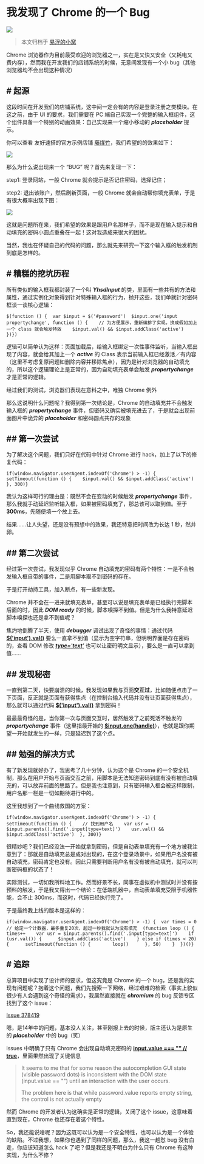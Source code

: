 # 我发现了 Chrome 的一个 Bug

![](https://pic4.zhimg.com/v2-a9782064bf87df8752875f947d4ccb9f_b.jpg)

> 本文归档于 [易浮的小窝](https:https://hyifu.github.io/2016/07/16/%25E6%2588%2591%25E5%258F%2591%25E7%258E%25B0%25E4%25BA%2586Chrome%25E7%259A%2584%25E4%25B8%2580%25E4%25B8%25AABug/)

Chrome 浏览器作为目前最受欢迎的浏览器之一，实在是又快又安全（又耗电又费内存），然而我在开发我们的店铺系统的时候，无意间发现有一个小 bug（其他浏览器均不会出现这种情况）

## **# 起源**

这段时间在开发我们的店铺系统，这中间一定会有的内容是登录注册之类模块。在这之前，由于 UI 的要求，我们需要在 PC 端自己实现一个完整的输入框组件，这个组件具备一个特别的动画效果：自己实现来一个缩小移动的 **_placeholder_** 提示。

你可以查看 友好速搭的官方示例店铺 [藤煤竹](https:http://moren.v.youhaosuda.com/)，我们希望的的效果如下：  

![](https://pic3.zhimg.com/v2-e84bfac6917a9a0b497c4e65637ba0a4_b.jpg)  

那么为什么说出现来一个 “BUG” 呢？首先来复现一下：

step1: 登录网站，一般 Chrome 就会提示是否记住密码，选择记住；

step2: 退出该账户，然后刷新页面，一般 Chrome 就会自动帮你填充表单，于是有很大概率出现下图：

![](https://pic4.zhimg.com/v2-5c7436047fe29e1183ffd529a61e5ba0_b.jpg)

这就是问题所在来，我们希望的效果是跟用户名那样子，而不是现在输入提示和自动填充的密码小圆点重叠在一起！这对我造成来很大的困扰。  

当然，我也在怀疑自己的代码的问题，那么就先来研究一下这个输入框的触发机制到底是怎样的。  

## **# 糟糕的挖坑历程**

所有类似的输入框我都封装了一个叫 **_YhsdInput_** 的类，里面有一些共有的方法和属性，通过实例化对象得到针对特殊输入框的行为，抛开这些，我们单就针对密码框谈一谈核心逻辑：

<div>

    $(function () {  var $input = $('#password')  $input.one('input propertychange', function () {    // 为方便展示，重新编排了实现，换成假如加上一个 class 就会触发特效    $input.val() && $input.addClass('active')  })})

</div>

逻辑可以简单认为这样：页面加载后，给输入框绑定一次性事件监听，当输入框出现了内容，就会给其加上一个 **_active_** 的 Class 表示当前输入框已经激活／有内容（这里不考虑复原问题如删除内容并移除焦点），因为是针对浏览器的自动填充的，所以这个逻辑理论上是正常的，因为自动填充表单会触发 **_propertychange_** 才是正常的逻辑。

经过我们的测试，浏览器们表现在意料之中，唯独 Chrome 例外  

那么这说明什么问题呢？我得到第一次结论是，Chrome 的自动填充并不会触发输入框的 **_propertychange_** 事件，但密码又确实被填充进去了，于是就会出现前面图片中诡异的 **_placeholder_** 和密码圆点共存的现象  

## ## 第一次尝试

为了解决这个问题，我们只好在代码中针对 Chrome 进行 hack，加上了以下的修复代码：

<div>

    if(window.navigator.userAgent.indexOf('Chrome') > -1) {  setTimeout(function () {    $input.val() && $input.addClass('active')  }, 300)}

</div>

我认为这样可行的理由是：既然不会在变动的时候触发 **_propertychange_** 事件，那么我就手动延迟监听输入框，如果被密码填充了，那总该可以取到值。至于 **300ms**，先随便填一个放上去。

结果……让人失望，还是没有预想中的效果，我还特意把时间改为长达 1 秒，然并卵。

## ## 第二次尝试

经过第一次尝试，我发现似乎 Chrome 自动填充的密码有两个特性：一是不会触发输入框自带的事件，二是用脚本取不到密码的存在。  

于是打开劫持工具，加入断点，有一些新发现。

Chrome 并不会在一进来就填充表单，甚至可以说是填充表单是已经执行完脚本后面的时，因此 **_DOM ready_** 的时候，脚本嗅探不到值。但是为什么我特意延迟脚本嗅探也还是拿不到值呢？  

焦灼地倒腾了半天，使用 **_debugger_** 调试出现了奇怪的事情：通过代码 **<u>$('input').val()</u>** 要么一直拿不到值（显示为空字符串，但明明界面是存在密码的，查看 DOM 修改 <u>**_type=_**_'_**_text_**</u>_<u>'</u>_ 也可以让密码明文显示），要么是一直可以拿到值……

## ## 发现秘密

一直到第二天，快要崩溃的时候，我发现如果我与页面**交互过**，比如随便点击了一下页面，反正就是页面有获得焦点（在控制台输入代码并没有让页面获得焦点），那么就可以通过代码 **<u>$('input').val()</u>** 拿到密码！

最最最奇怪的是，当你第一次与页面交互时，居然触发了之前死活不触发的 **_propertychange_** 事件（这里指最开始的 **<u>$input.one(handle)</u>**），也就是跟你期望一开始就发生的一样，只是延迟到了这个点。  

## ## 勉强的解决方式

有了新发现就好办了，我思考了几十分钟，认为这个是 Chrome 的一个安全机制，那么在用户开始与页面交互之前，用脚本是无法知道密码到底有没有被自动填充的，可以放弃前面的思路了。但是我也注意到，只有密码输入框会被这样限制，用户名那一栏是一切如期待进行中的。  

这里我想到了一个曲线救国的方案：  

<div>

    if(window.navigator.userAgent.indexOf('Chrome') > -1) {  setTimeout(function () {    // 找到用户名    var usr = $input.parents().find('.input[type=text]')    usr.val() && $input.addClass('active')  }, 300)}

</div>

很精妙吧？我们已经没法一开始就拿到密码，但是自动表单填充有一个地方被我注意到了：那就是自动填充总是成对出现的，在这个登录场景中，如果用户名没有被自动填充，密码肯定也没有。因此只需要判断用户名有没有被自动填充，就可以判断密码框的状态了！  

实际测试，一切如我所料地工作。然而好景不长，同事在虚拟机中测试时并没有按预料的触发，于是我又得出一个结论：在低端机器中，自动表单填充受限于机器性能，会不止 300ms，而这时，代码已经执行完了。  

于是最终我上线的版本是这样的：

<div>

    if(window.navigator.userAgent.indexOf('Chrome') > -1) {  var times = 0 // 给定一个计数器，最多重复20次，超过一秒我就认为没有填充  (function loop () {    times++    var usr = $input.parents().find('.input[type=text]')    if (usr.val()) {      $input.addClass('active')    } else if (times < 20) {      setTimeout(function () {        loop()      }, 50)    }  })()}

</div>

## **# 追踪**

总算项目中实现了设计师的要求，但这究竟是 Chrome 的一个 bug，还是我的实现有问题呢？抱着这个问题，我们先搜索一下网络，经过艰难的检索（事实上貌似很少有人会遇到这个奇怪的需求），我居然直接就在 _**chromium**_ 的 bug 反馈专区找到了这个 issue：  

[Issue 378419](https:https://bugs.chromium.org/p/chromium/issues/detail?id=378419)  

嗯，是14年中的问题，基本没人关注，甚至刚报上去的时候，版主还认为是原生的 _**placeholder**_ 中的 bug（笑）  

issues 中明确了只有 Chrome 会出现自动填充密码的 <u>**input.value === "" // true**</u>，里面果然出现了关键信息

> It seems to me that for some reason the autocompletion GUI state (visible password dots) is inconsistent with the DOM state (input.value == "") until an interaction with the user occurs.
> 
> The problem here is that while password.value reports empty string, the control is not actually empty

然而 Chrome 的开发者认为这确实是正常的逻辑，关闭了这个 issue，这意味着直到现在，Chrome 也还存在着这个特性。  

So，我还能说啥呢？因为这既可以认为是一个安全特性，也可以认为是一个体验的缺陷。不过我想，如果你也遇到了同样的问题，那么，我这一趟怼 bug 没有白走，你应该知道怎么 hack 了吧？但是我还是不明白为什么只有 Chrome 有这种实现，为什么不修？